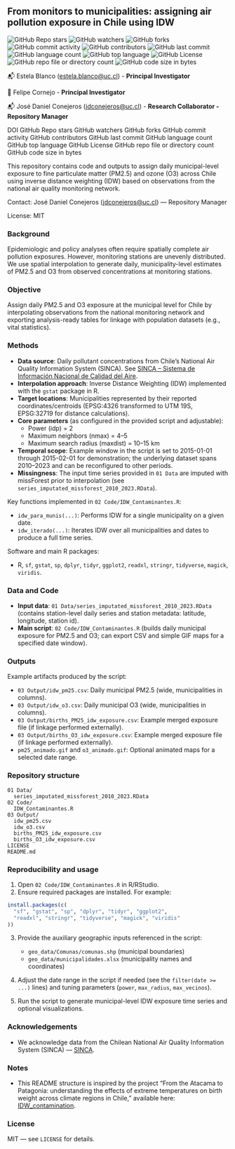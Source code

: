 ## From monitors to municipalities: assigning air pollution exposure in Chile using IDW

![GitHub Repo stars](https://img.shields.io/github/stars/ClimChange-NewbornHealth/IDW_contamination)
![GitHub watchers](https://img.shields.io/github/watchers/ClimChange-NewbornHealth/IDW_contamination)
![GitHub forks](https://img.shields.io/github/forks/ClimChange-NewbornHealth/IDW_contamination)
![GitHub commit activity](https://img.shields.io/github/commit-activity/t/ClimChange-NewbornHealth/IDW_contamination)
![GitHub contributors](https://img.shields.io/github/contributors/ClimChange-NewbornHealth/IDW_contamination)
![GitHub last commit](https://img.shields.io/github/last-commit/ClimChange-NewbornHealth/IDW_contamination)
![GitHub language count](https://img.shields.io/github/languages/count/ClimChange-NewbornHealth/IDW_contamination)
![GitHub top language](https://img.shields.io/github/languages/top/ClimChange-NewbornHealth/IDW_contamination)
![GitHub License](https://img.shields.io/github/license/ClimChange-NewbornHealth/IDW_contamination)
![GitHub repo file or directory count](https://img.shields.io/github/directory-file-count/ClimChange-NewbornHealth/IDW_contamination)
![GitHub code size in bytes](https://img.shields.io/github/languages/code-size/ClimChange-NewbornHealth/IDW_contamination)

:mailbox_with_mail: Estela Blanco (<estela.blanco@uc.cl>) -  **Principal Investigator**

:paperclip: Felipe Cornejo -  **Principal Investigator**

:mailbox_with_mail: José Daniel Conejeros (<jdconejeros@uc.cl>) - **Research Collaborator - Repository Manager**

DOI GitHub Repo stars GitHub watchers GitHub forks GitHub commit activity GitHub contributors GitHub last commit GitHub language count GitHub top language GitHub License GitHub repo file or directory count GitHub code size in bytes

This repository contains code and outputs to assign daily municipal-level exposure to fine particulate matter (PM2.5) and ozone (O3) across Chile using inverse distance weighting (IDW) based on observations from the national air quality monitoring network.

Contact: José Daniel Conejeros (jdconejeros@uc.cl) — Repository Manager

License: MIT

### Background

Epidemiologic and policy analyses often require spatially complete air pollution exposures. However, monitoring stations are unevenly distributed. We use spatial interpolation to generate daily, municipality-level estimates of PM2.5 and O3 from observed concentrations at monitoring stations.

### Objective

Assign daily PM2.5 and O3 exposure at the municipal level for Chile by interpolating observations from the national monitoring network and exporting analysis-ready tables for linkage with population datasets (e.g., vital statistics).

### Methods

- **Data source**: Daily pollutant concentrations from Chile’s National Air Quality Information System (SINCA). See [SINCA – Sistema de Información Nacional de Calidad del Aire](https://sinca.mma.gob.cl/).
- **Interpolation approach**: Inverse Distance Weighting (IDW) implemented with the `gstat` package in R.
- **Target locations**: Municipalities represented by their reported coordinates/centroids (EPSG:4326 transformed to UTM 19S, EPSG:32719 for distance calculations).
- **Core parameters** (as configured in the provided script and adjustable):
  - Power (idp) = 2
  - Maximum neighbors (nmax) = 4–5
  - Maximum search radius (maxdist) = 10–15 km
- **Temporal scope**: Example window in the script is set to 2015-01-01 through 2015-02-01 for demonstration; the underlying dataset spans 2010–2023 and can be reconfigured to other periods.
- **Missingness**: The input time series provided in `01 Data` are imputed with missForest prior to interpolation (see `series_imputated_missforest_2010_2023.RData`).

Key functions implemented in `02 Code/IDW_Contaminantes.R`:

- `idw_para_munis(...)`: Performs IDW for a single municipality on a given date.
- `idw_iterado(...)`: Iterates IDW over all municipalities and dates to produce a full time series.

Software and main R packages:

- R, `sf`, `gstat`, `sp`, `dplyr`, `tidyr`, `ggplot2`, `readxl`, `stringr`, `tidyverse`, `magick`, `viridis`.

### Data and Code

- **Input data**: `01 Data/series_imputated_missforest_2010_2023.RData` (contains station-level daily series and station metadata: latitude, longitude, station id).
- **Main script**: `02 Code/IDW_Contaminantes.R` (builds daily municipal exposure for PM2.5 and O3; can export CSV and simple GIF maps for a specified date window).

### Outputs

Example artifacts produced by the script:

- `03 Output/idw_pm25.csv`: Daily municipal PM2.5 (wide, municipalities in columns).
- `03 Output/idw_o3.csv`: Daily municipal O3 (wide, municipalities in columns).
- `03 Output/births_PM25_idw_exposure.csv`: Example merged exposure file (if linkage performed externally).
- `03 Output/births_O3_idw_exposure.csv`: Example merged exposure file (if linkage performed externally).
- `pm25_animado.gif` and `o3_animado.gif`: Optional animated maps for a selected date range.

### Repository structure

```
01 Data/
  series_imputated_missforest_2010_2023.RData
02 Code/
  IDW_Contaminantes.R
03 Output/
  idw_pm25.csv
  idw_o3.csv
  births_PM25_idw_exposure.csv
  births_O3_idw_exposure.csv
LICENSE
README.md
```

### Reproducibility and usage

1) Open `02 Code/IDW_Contaminantes.R` in R/RStudio.
2) Ensure required packages are installed. For example:

```r
install.packages(c(
  "sf", "gstat", "sp", "dplyr", "tidyr", "ggplot2",
  "readxl", "stringr", "tidyverse", "magick", "viridis"
))
```

3) Provide the auxiliary geographic inputs referenced in the script:
   - `geo_data/Comunas/comunas.shp` (municipal boundaries)
   - `geo_data/municipalidades.xlsx` (municipality names and coordinates)

4) Adjust the date range in the script if needed (see the `filter(date >= ...)` lines) and tuning parameters (`power`, `max_radius`, `max_vecinos`).
5) Run the script to generate municipal-level IDW exposure time series and optional visualizations.

### Acknowledgements

- We acknowledge data from the Chilean National Air Quality Information System (SINCA) — [SINCA](https://sinca.mma.gob.cl/).

### Notes

- This README structure is inspired by the project “From the Atacama to Patagonia: understanding the effects of extreme temperatures on birth weight across climate regions in Chile,” available here: [IDW_contamination](https://github.com/ClimChange-NewbornHealth/IDW_contamination).

### License

MIT — see `LICENSE` for details.
